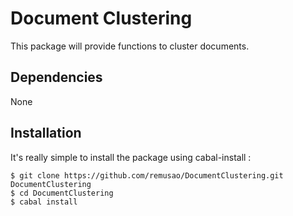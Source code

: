 Document Clustering
===================

This package will provide functions to cluster documents.

Dependencies
------------

None

Installation
------------

It's really simple to install the package using cabal-install :

```
$ git clone https://github.com/remusao/DocumentClustering.git DocumentClustering
$ cd DocumentClustering
$ cabal install
```
